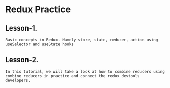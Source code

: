 # Redux Practice

## Lesson-1.<br>

`Basic concepts in Redux. Namely store, state, reducer, action using useSelector and useState hooks`

## Lesson-2.<br>

`In this tutorial, we will take a look at how to combine reducers using combine reducers in practice and connect the redux devtools developers.`
